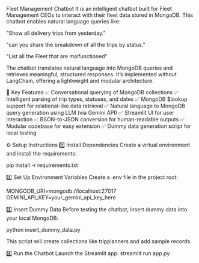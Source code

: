 Fleet Management Chatbot 
It is an intelligent chatbot built for Fleet Management CEOs to interact with their fleet data stored in MongoDB. This chatbot enables natural language queries like:

"Show all delivery trips from yesterday."

"can you share the breakdown of all the trips by status."

"List all the Fleet that are malfunctioned"

The chatbot translates natural language into MongoDB queries and retrieves meaningful, structured responses. It’s implemented without LangChain, offering a lightweight and modular architecture.

🚚 Key Features
✅ Conversational querying of MongoDB collections
✅ Intelligent parsing of trip types, statuses, and dates
✅ MongoDB $lookup support for relational-like data retrieval
✅ Natural language to MongoDB query generation using LLM (via Gemini API)
✅ Streamlit UI for user interaction
✅ BSON-to-JSON conversion for human-readable outputs
✅ Modular codebase for easy extension
✅ Dummy data generation script for local testing

⚙️ Setup Instructions
1️⃣ Install Dependencies
Create a virtual environment and install the requirements:

pip install -r requirements.txt

2️⃣ Set Up Environment Variables
Create a .env file in the project root:

MONGODB_URI=mongodb://localhost:27017
GEMINI_API_KEY=your_gemini_api_key_here

3️⃣ Insert Dummy Data
Before testing the chatbot, insert dummy data into your local MongoDB:

python insert_dummy_data.py

This script will create collections like tripplanners and add sample records.

4️⃣ Run the Chatbot
Launch the Streamlit app:
streamlit run app.py